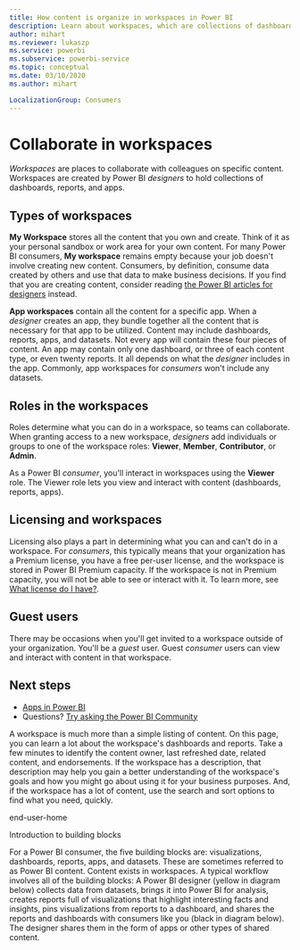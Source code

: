```yaml
---
title: How content is organize in workspaces in Power BI
description: Learn about workspaces, which are collections of dashboards and reports built to deliver key metrics for your organization.
author: mihart
ms.reviewer: lukaszp
ms.service: powerbi
ms.subservice: powerbi-service
ms.topic: conceptual
ms.date: 03/10/2020
ms.author: mihart

LocalizationGroup: Consumers
---
```


# Collaborate in workspaces

 *Workspaces* are places to collaborate with colleagues on specific content. Workspaces are created by Power BI *designers* to hold collections of dashboards, reports, and apps. 

## Types of workspaces
**My Workspace** stores all the content that you own and create. Think of it as your personal sandbox or work area for your own content. For many Power BI consumers, **My workspace** remains empty because your job doesn't involve creating new content. Consumers, by definition, consume data created by others and use that data to make business decisions. If you find that you are creating content, consider reading [the Power BI articles for designers](../create-reports/index.yml) instead.

**App workspaces** contain all the content for a specific app. When a *designer* creates an app, they bundle together all the content that is necessary for that app to be utilized. Content may include dashboards, reports, apps, and datasets. Not every app will contain these four pieces of content. An app may contain only one dashboard, or three of each content type, or even twenty reports. It all depends on what the *designer* includes in the app. Commonly, app workspaces for *consumers* won't include any datasets.

<art showing different wss>

## Roles in the workspaces

Roles determine what you can do in a workspace, so teams can collaborate.  When granting access to a new workspace, *designers* add individuals or groups to one of the workspace roles: **Viewer**, **Member**, **Contributor**, or **Admin**. 

As a Power BI *consumer*, you'll interact in workspaces using the **Viewer** role. The Viewer role lets you view and interact with content (dashboards, reports, apps). <!--For a detailed list of what you can do as a *consumer* with the Viewer role, see [Viewer role in an organization with Premium](end-user-license.md#viewer-role-in-an-organization-with-a-premium-license).-->

## Licensing and workspaces
Licensing also plays a part in determining what you can and can't do in a workspace. For *consumers*, this typically means that your organization has a Premium license, you have a free per-user license, and the workspace is stored in Power BI Premium capacity.  If the workspace is not in Premium capacity, you will not be able to see or interact with it. To learn more, see [What license do I have?](end-user-license.md).

## Guest users
There may be occasions when you'll get invited to a workspace outside of your organization. You'll be a *guest* user. Guest *consumer* users can view and interact with content in that workspace. 





## Next steps
* [Apps in Power BI](end-user-apps.md)    
* Questions? [Try asking the Power BI Community](https://community.powerbi.com/)













A workspace is much more than a simple listing of content. On this page, you can learn a lot about the workspace's dashboards and reports. Take a few minutes to identify the content owner, last refreshed date, related content, and endorsements. If the workspace has a description, that description may help you gain a better understanding of the workspace's goals and how you might go about using it for your business purposes. And, if the workspace has a lot of content, use the search and sort options to find what you need, quickly.

end-user-home


Introduction to building blocks

For a Power BI consumer, the five building blocks are: visualizations, dashboards, reports, apps, and datasets. These are sometimes referred to as Power BI content. Content exists in workspaces. A typical workflow involves all of the building blocks: A Power BI designer (yellow in diagram below) collects data from datasets, brings it into Power BI for analysis, creates reports full of visualizations that highlight interesting facts and insights, pins visualizations from reports to a dashboard, and shares the reports and dashboards with consumers like you (black in diagram below). The designer shares them in the form of apps or other types of shared content.